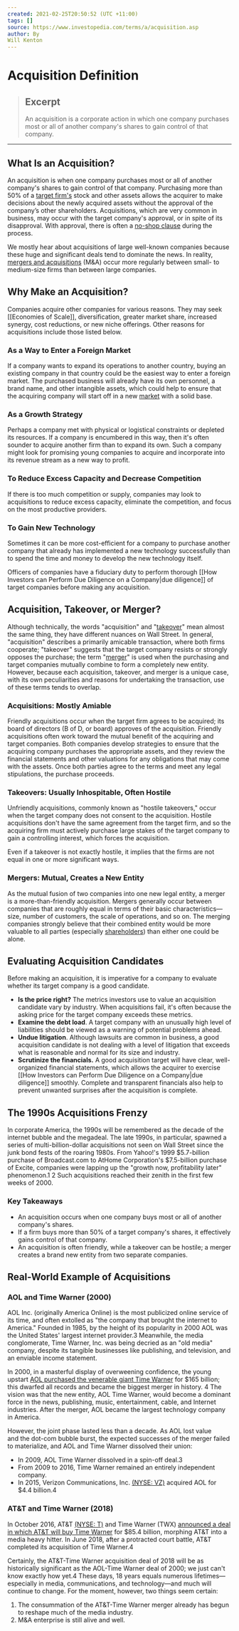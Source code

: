 ```yaml
---
created: 2021-02-25T20:50:52 (UTC +11:00)
tags: []
source: https://www.investopedia.com/terms/a/acquisition.asp
author: By
Will Kenton
---
```


# Acquisition Definition

> ## Excerpt
> An acquisition is a corporate action in which one company purchases most or all of another company's shares to gain control of that company.

---
## What Is an Acquisition?

An acquisition is when one company purchases most or all of another company's shares to gain control of that company. Purchasing more than 50% of a [target firm's](https://www.investopedia.com/terms/t/targetfirm.asp) stock and other assets allows the acquirer to make decisions about the newly acquired assets without the approval of the company’s other shareholders. Acquisitions, which are very common in business, may occur with the target company's approval, or in spite of its disapproval. With approval, there is often a [no-shop clause](https://www.investopedia.com/terms/n/no-shop-clause.asp) during the process.

We mostly hear about acquisitions of large well-known companies because these huge and significant deals tend to dominate the news. In reality, [mergers and acquisitions](https://www.investopedia.com/terms/m/mergersandacquisitions.asp) (M&A) occur more regularly between small- to medium-size firms than between large companies.

## Why Make an Acquisition?

Companies acquire other companies for various reasons. They may seek [[Economies of Scale]], diversification, greater market share, increased synergy, cost reductions, or new niche offerings. Other reasons for acquisitions include those listed below.

### As a Way to Enter a Foreign Market

If a company wants to expand its operations to another country, buying an existing company in that country could be the easiest way to enter a foreign market. The purchased business will already have its own personnel, a brand name, and other intangible assets, which could help to ensure that the acquiring company will start off in a new [market](https://www.investopedia.com/ask/answers/042215/how-does-performance-stock-market-affect-individual-businesses.asp) with a solid base.

### As a Growth Strategy

Perhaps a company met with physical or logistical constraints or depleted its resources. If a company is encumbered in this way, then it's often sounder to acquire another firm than to expand its own. Such a company might look for promising young companies to acquire and incorporate into its revenue stream as a new way to profit.

### To Reduce Excess Capacity and Decrease Competition

If there is too much competition or supply, companies may look to acquisitions to reduce excess capacity, eliminate the competition, and focus on the most productive providers.

### To Gain New Technology

Sometimes it can be more cost-efficient for a company to purchase another company that already has implemented a new technology successfully than to spend the time and money to develop the new technology itself.

Officers of companies have a fiduciary duty to perform thorough [[How Investors can Perform Due Diligence on a Company|due diligence]] of target companies before making any acquisition.

## Acquisition, Takeover, or Merger?

Although technically, the words "acquisition" and "[takeover](https://www.investopedia.com/terms/t/takeover.asp)" mean almost the same thing, they have different nuances on Wall Street. In general, "acquisition" describes a primarily amicable transaction, where both firms cooperate; "takeover" suggests that the target company resists or strongly opposes the purchase; the term "[merger](https://www.investopedia.com/ask/answers/043015/what-difference-between-accretive-and-dilutive-merger.asp)" is used when the purchasing and target companies mutually combine to form a completely new entity. However, because each acquisition, takeover, and merger is a unique case, with its own peculiarities and reasons for undertaking the transaction, use of these terms tends to overlap.

### Acquisitions: Mostly Amiable

Friendly acquisitions occur when the target firm agrees to be acquired; its board of directors (B of D, or board) approves of the acquisition. Friendly acquisitions often work toward the mutual benefit of the acquiring and target companies. Both companies develop strategies to ensure that the acquiring company purchases the appropriate assets, and they review the financial statements and other valuations for any obligations that may come with the assets. Once both parties agree to the terms and meet any legal stipulations, the purchase proceeds.

### Takeovers: Usually Inhospitable, Often Hostile

Unfriendly acquisitions, commonly known as "hostile takeovers," occur when the target company does not consent to the acquisition. Hostile acquisitions don't have the same agreement from the target firm, and so the acquiring firm must actively purchase large stakes of the target company to gain a controlling interest, which forces the acquisition.

Even if a takeover is not exactly hostile, it implies that the firms are not equal in one or more significant ways.

### Mergers: Mutual, Creates a New Entity

As the mutual fusion of two companies into one new legal entity, a merger is a more-than-friendly acquisition. Mergers generally occur between companies that are roughly equal in terms of their basic characteristics—size, number of customers, the scale of operations, and so on. The merging companies strongly believe that their combined entity would be more valuable to all parties (especially [shareholders](https://www.investopedia.com/ask/answers/203.asp)) than either one could be alone.

## Evaluating Acquisition Candidates

Before making an acquisition, it is imperative for a company to evaluate whether its target company is a good candidate.

-   **Is the price right?** The metrics investors use to value an acquisition candidate vary by industry. When acquisitions fail, it's often because the asking price for the target company exceeds these metrics.
-   **Examine the debt load**. A target company with an unusually high level of liabilities should be viewed as a warning of potential problems ahead.
-   **Undue litigation**. Although lawsuits are common in business, a good acquisition candidate is not dealing with a level of litigation that exceeds what is reasonable and normal for its size and industry.
-   **Scrutinize the financials.** A good acquisition target will have clear, well-organized financial statements, which allows the acquirer to exercise [[How Investors can Perform Due Diligence on a Company|due diligence]] smoothly. Complete and transparent financials also help to prevent unwanted surprises after the acquisition is complete.

## The 1990s Acquisitions Frenzy

In corporate America, the 1990s will be remembered as the decade of the internet bubble and the megadeal. The late 1990s, in particular, spawned a series of multi-billion-dollar acquisitions not seen on Wall Street since the junk bond fests of the roaring 1980s. From Yahoo!'s 1999 $5.7-billion purchase of Broadcast.com to AtHome Corporation's $7.5-billion purchase of Excite, companies were lapping up the "growth now, profitability later" phenomenon.1 2 Such acquisitions reached their zenith in the first few weeks of 2000.

### Key Takeaways

-   An acquisition occurs when one company buys most or all of another company's shares.
-   If a firm buys more than 50% of a target company's shares, it effectively gains control of that company.
-   An acquisition is often friendly, while a takeover can be hostile; a merger creates a brand new entity from two separate companies.

## Real-World Example of Acquisitions

### AOL and Time Warner (2000)

AOL Inc. (originally America Online) is the most publicized online service of its time, and often extolled as "the company that brought the internet to America." Founded in 1985, by the height of its popularity in 2000 AOL was the United States' largest internet provider.3 Meanwhile, the media conglomerate, Time Warner, Inc. was being decried as an "old media" company, despite its tangible businesses like publishing, and television, and an enviable income statement.

In 2000, in a masterful display of overweening confidence, the young upstart [AOL purchased the venerable giant Time Warner](https://www.investopedia.com/investing/biggest-mergers-in-history/) for $165 billion; this dwarfed all records and became the biggest merger in history. 4 The vision was that the new entity, AOL Time Warner, would become a dominant force in the news, publishing, music, entertainment, cable, and Internet industries. After the merger, AOL became the largest technology company in America.

However, the joint phase lasted less than a decade. As AOL lost value and the dot-com bubble burst, the expected successes of the merger failed to materialize, and AOL and Time Warner dissolved their union:

-   In 2009, AOL Time Warner dissolved in a spin-off deal.3
-   From 2009 to 2016, Time Warner remained an entirely independent company. 
-   In 2015, Verizon Communications, Inc. [(NYSE: VZ)](https://www.investopedia.com/markets/quote?tvwidgetsymbol=vz) acquired AOL for $4.4 billion.4

### AT&T and Time Warner (2018)

In October 2016, AT&T [(NYSE: T)](https://www.investopedia.com/markets/quote?tvwidgetsymbol=t) and Time Warner (TWX) [announced a deal in which AT&T will buy Time Warner](https://www.investopedia.com/investing/att-and-time-warner-merger-case-what-you-need-know/) for $85.4 billion, morphing AT&T into a media heavy hitter. In June 2018, after a protracted court battle, AT&T completed its acquisition of Time Warner.4

Certainly, the AT&T-Time Warner acquisition deal of 2018 will be as historically significant as the AOL-Time Warner deal of 2000; we just can't know exactly how yet.4 These days, 18 years equals numerous lifetimes—especially in media, communications, and technology—and much will continue to change. For the moment, however, two things seem certain:

1.  The consummation of the AT&T-Time Warner merger already has begun to reshape much of the media industry.
2.  M&A enterprise is still alive and well.
